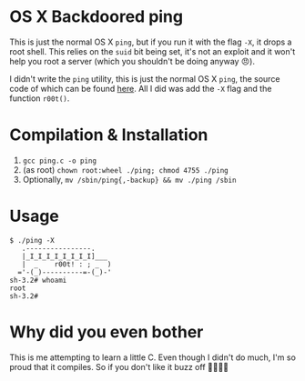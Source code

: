 OS X Backdoored ping
====================

This is just the normal OS X `ping`, but if you run it with the flag `-X`, it drops a root shell.  This relies on the `suid` bit being set, it's not an exploit and it won't help you root a server (which you shouldn't be doing anyway 😠).

I didn't write the `ping` utility, this is just the normal OS X `ping`, the source code of which can be found [here](http://www.opensource.apple.com/source/network_cmds/network_cmds-329.2/ping.tproj/ping.c?txt). All I did was add the `-X` flag and the function `r00t()`.

# Compilation & Installation

1. `gcc ping.c -o ping`
2. (as root) `chown root:wheel ./ping; chmod 4755 ./ping`
3. Optionally, `mv /sbin/ping{,-backup} && mv ./ping /sbin`

# Usage

    $ ./ping -X
       .----------------.
       |_I_I_I_I_I_I_I_I]___
       |  _    r00t! : ; _  )
      ='-(_)----------=-(_)-'
    sh-3.2# whoami
    root
    sh-3.2#

# Why did you even bother

This is me attempting to learn a little C. Even though I didn't do much, I'm so proud that it compiles. So if you don't like it buzz off 🐝🐝🐝🐝
